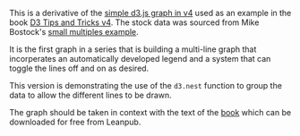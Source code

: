 This is a derivative of the [simple d3.js graph in v4](http://bl.ocks.org/d3noob/402dd382a51a4f6eea487f9a35566de0) used as an example in the book [D3 Tips and Tricks v4](https://leanpub.com/d3-t-and-t-v4). The stock data was sourced from Mike Bostock's [small multiples example](http://bl.ocks.org/mbostock/1157787).

It is the first graph in a series that is building a multi-line graph that incorperates an automatically developed legend and a system that can toggle the lines off and on as desired.

This version is demonstrating the use of the `d3.nest` function to group the data to allow the different lines to be drawn.

The graph should be taken in context with the text of the [book](https://leanpub.com/d3-t-and-t-v4) which can be downloaded for free from Leanpub.